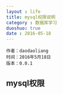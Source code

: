 ```yaml
---
layout : life
title: mysql权限说明
category : 数据库学习
duoshuo: true
date : 2016-05-18
---
```


    作者：daodaoliang
    时间：2016年5月18日
    版本：0.0.1

<!-- more -->

## mysql权限